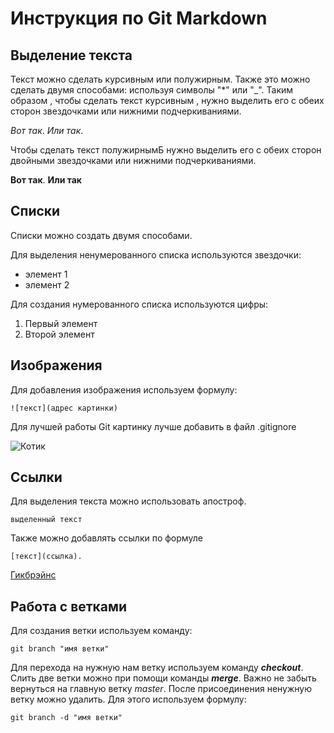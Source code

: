 # Инструкция по Git Markdown

## Выделение текста

Текст можно сделать курсивным или полужирным. Также это можно сделать двумя способами: используя символы "*" или "_". Таким образом , чтобы сделать текст курсивным , нужно выделить его с обеих сторон звездочками или нижними подчеркиваниями. 

*Вот так*. _Или так_. 

Чтобы сделать текст полужирнымБ нужно выделить его с обеих сторон двойными звездочками или нижними подчеркиваниями.

**Вот так**. __Или так__
## Списки

Cписки можно создать двумя способами.

Для выделения ненумерованного списка используются звездочки: 
* элемент 1
* элемент 2

Для создания нумерованного списка используются цифры:
1. Первый элемент
2. Второй элемент


## Изображения
Для добавления изображения используем формулу:
```
![текст](адрес картинки)
```
Для лучшей работы Git картинку лучше добавить в файл .gitignore

![Котик](teftelika.jpg)
 
## Ссылки 
Для выделения текста можно использовать апостроф.

```
выделенный текст
```
Также можно добавлять ссылки по формуле
 ```
 [текст](сcылка).
 ```

[Гикбрэйнс](https://gb.ru)

## Работа с ветками
Для создания ветки используем команду:
```
git branch "имя ветки"
```
Для перехода на нужную нам ветку используем команду __*checkout*__. Слить две ветки можно при помощи команды __*merge*__. Важно не забыть вернуться на главную ветку *master*. После присоединения ненужную ветку можно удалить. Для этого используем формулу:
```
git branch -d "имя ветки"
```  

